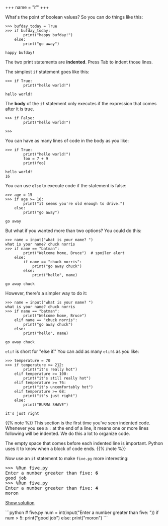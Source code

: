 +++
name = "if"
+++

What's the point of boolean values? So you can do things like this:

	>>> bufday_today = True
	>>> if bufday_today:
	        print("happy bufday!")
	    else:
	        print("go away")
	    
	happy bufday!

The two print statements are **indented**. Press Tab to indent those
lines.

The simplest `if` statement goes like this:

	>>> if True:
	        print("hello world!")
	    
	hello world!

The **body** of the `if` statement only executes if the expression
that comes after it is true.

	>>> if False:
	        print("hello world!")
	    
	>>>

You can have as many lines of code in the body as you like:

	>>> if True:
	        print("hello world!")
	        foo = 7 + 9
	        print(foo)
	    
	hello world!
	16

You can use `else` to execute code if the statement is false:

	>>> age = 15
	>>> if age >= 16:
	        print("it seems you're old enough to drive.")
	    else:
	        print("go away")
	    
	go away

But what if you wanted more than two options? You could do this:

	>>> name = input("what is your name? ")
	what is your name? chuck norris
	>>> if name == "batman":
	        print("Welcome home, Bruce")  # spoiler alert
	    else:
	        if name == "chuck norris":
	            print("go away chuck")
	        else:
	            print("hello", name)
	   
	go away chuck

However, there's a simpler way to do it:

	>>> name = input("what is your name? ")
	what is your name? chuck norris
	>>> if name == "batman":
	        print("Welcome home, Bruce")
	    elif name == "chuck norris":
	        print("go away chuck")
	    else:
	        print("hello", name)
	   
	go away chuck

`elif` is short for "else if." You can add as many `elif`s as you
like:

	>>> temperature = 70
	>>> if temperature >= 212:
	        print("it's really hot")
	    elif temperature >= 100:
	        print("it's still really hot")
	    elif temperature >= 76:
	        print("it's uncomfortably hot")
	    elif temperature >= 68:
	        print("it's just right")
	    else:
	        print("BURMA SHAVE")
	    
	it's just right

{{% note %}}
This section is the first time you've seen indented code.
Whenever you see a `:` at the end of a line, it means one or more
lines following will be indented. We do this a lot to organize code.

The empty space that comes before each indented line is important.
Python uses it to know when a block of code ends.
{{% /note %}}

Now use an `if` statement to make `five.py` more interesting:

<pre>
>>> %Run five.py
Enter a number greater than five: <b>6</b>
good job
>>> %Run five.py
Enter a number greater than five: <b>4</b>
moron
</pre>

<a href="#demo" class="btn btn-info" data-toggle="collapse">Show solution</a>
<div id="demo" class="collapse">
```python
# five.py
num = int(input("Enter a number greater than five: "))
if num > 5:
    print("good job")
else:
    print("moron")
```
</div>

